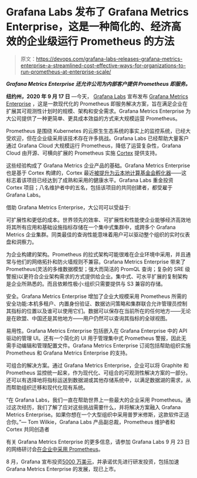 # Grafana Labs 发布了 Grafana Metrics Enterprise，这是一种简化的、经济高效的企业级运行 Prometheus 的方法

> 原文：<https://devops.com/grafana-labs-releases-grafana-metrics-enterprise-a-streamlined-cost-effective-ways-for-organizations-to-run-prometheus-at-enterprise-scale/>

***Grafana Metrics Enterprise 还允许公司为内部客户提供 Prometheus 即服务。***

**纽约州，2020 年 9 月 17 日** —今天， [Grafana Labs](http://www.grafana.com/) 宣布发布 [Grafana Metrics Enterprise](https://grafana.com/products/metrics-enterprise/) ，这是一款现代化的 Prometheus 即服务解决方案，旨在满足企业在扩展其可观测性计划时的规模、架构和安全需求。Grafana Metrics Enterprise 为大公司提供了一种更简单、更具成本效益的方式来大规模运营 Prometheus。

Prometheus 是围绕 Kubernetes 的云原生生态系统的事实上的监控系统，已经大受欢迎，但在企业级采用该技术存在许多挑战。Grafana Labs 已经帮助大量客户通过 Grafana Cloud 大规模运行 Prometheus，降低了运营复杂性，Grafana Cloud 由开源、可横向扩展的 Prometheus 实施 [Cortex](https://cortexmetrics.io/) 提供支持。

这些经验构成了 Grafana Metrics 企业产品的基础。Grafana Metrics Enterprise 也是基于 Cortex 构建的，Cortex 最近[被提升为云本地计算基金会孵化器](https://grafana.com/blog/2020/08/20/cortex-the-scalable-prometheus-project-has-advanced-to-incubation-within-cncf/)——这标志着该项目已经达到了成熟和采用的健康水平。Grafana Labs 重金投资 Cortex 项目；八名维护者中的五名，包括该项目的共同创建者，都受雇于 Grafana Labs。

借助 Grafana Metrics Enterprise，大公司可以受益于:

可扩展性和更低的成本。世界领先的效率、可扩展性和性能使企业能够经济高效地将其所有应用和基础设施指标存储在一个集中式集群中，或跨多个 Grafana Metrics 企业集群。同类最佳的查询性能意味着用户可以驱动整个组织的实时仪表盘和洞察力。

为企业构建的架构。Prometheus 的拉式架构可能很难在企业环境中采用，并且通常与他们的网络拓扑和防火墙规则不兼容。Grafana Metrics Enterprise 带来了 Prometheus(灵活的多维数据模型；强大而简洁的 PromQL 查询；复杂的 SRE 级警报)以更符合企业架构需求的方式提供给企业。集中式、可水平扩展的复制架构是企业所熟悉的。而且依赖性极小:组织只需要提供与 S3 兼容的存储。

安全。Grafana Metrics Enterprise 增加了企业大规模采用 Prometheus 所需的安全功能:本机多租户、内置身份验证、数据访问策略和集群联合允许管理员控制其指标的位置以及谁可以使用它们。数据可以保存在当前所在的任何地方——无论是在欧盟、中国还是其他地方——用户仍然可以查询其指标的全球视图。

易用性。Grafana Metrics Enterprise 包括嵌入在 Grafana Enterprise 中的 API 驱动的管理 UI。还有一个简化的 UI 用于管理集中式 Prometheus 警报，因此无需手动编辑和管理配置文件。Grafana Metrics Enterprise 订阅包括帮助组织实施 Prometheus 和 Grafana Metrics Enterprise 的支持。

可组合的解决方案。通过 Grafana Metrics Enterprise，企业可以将 Graphite 和 Prometheus 监控统一起来，作为现代化、可组合的可观测性解决方案的一部分。还可以有选择地将指标运送到数据湖或其他存储系统中，以满足数据湖的需求，从而帮助组织迁移和现代化现有系统。

“在 Grafana Labs，我们一直在帮助世界上一些最大的企业采用 Prometheus。通过这次经历，我们了解了应对这些挑战需要什么，并将解决方案融入 Grafana Metrics Enterprise。如果你想在一个大型组织中采用普罗米修斯，这款软件正适合你。”— Tom Wilkie，Grafana Labs 产品副总裁，Prometheus 维护者和 Cortex 共同创造者

有关 Grafana Metrics Enterprise 的更多信息，请参加 Grafana Labs 9 月 23 日的网络研讨会[在企业中采用 Prometheus](https://grafana.com/go/webinar/adopting-prometheus-enterprise/)。

8 月，Grafana 宣布投资[5000 万美元](https://grafana.com/about/press/2020-08-17-series-b-announcement/)，并承诺优先进行研发投资，包括加速 Grafana Metrics Enterprise 的发展，现已上市。